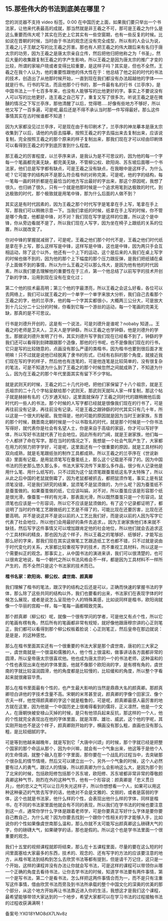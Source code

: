 ## 15.那些伟大的书法到底美在哪里？
  



您的浏览器不支持 video 标签。0:00
在中国历史上面，如果我们要只举出一个书法家，让他来代表最高的成就，那当然就是非王羲之不可，那可是王羲之为什么是这么重要而伟大呢？其实在历史上它其实有一些空窗期，也有一些反复的时候。比如说在晋朝的时候，当时由于书法的观念还没有完全成型，所以有的人会认为说，王羲之儿子王献之写的比王羲之厉害。那也有人把王羲之的伟大跟后来有名归于唐太宗的功劳，因为王羲之是唐太宗亲自立传，然后把他归把他称之为「书圣」，然后大量的收集跟复制王羲之的字产生影响，所以王羲之是因为唐太宗的推广才变的比较，所谓的家喻户晓或者变得比较重要，是这样子吗？其实是，但也不全然，王羲之在我个人认为，他的重要性跟他的伟大性在于：他总结了他之前的时代的书法的技术，创造出了从他那时候开始，一直到现在我们都没有办法超越他的字体——就是行书。行书的写法，而且他那个行书的，那一件最有名的行书《兰亭序》，是中国书法上一千七百多年来，也没有人能够写的比他更好的字。事实上不要说没有人可以写的比他更好，连王羲之自己写了，重复又写了很多次。听说王羲之是在微醺的情况之下写兰亭序，那他清醒了以后，觉得嗯.....好像有些地方不够好，所以他又写了一百多遍，可是呢,最后还是不得不承认当时那一件写得最好。那么这件事情其实在古时候谁都不知道！


因为大家都没见过兰亭序，可是现在由于有印刷术了，兰亭序的神龙摹本是唐太宗收集到了以后，请他的内臣去描摹，按照王羲之的字去描出来去复制出来，应该说复制，完全按照王羲之的那个原来的样子复制出来，那我们现在才可以经由印刷体可以看得到王羲之的字到底厉害到什么程度。


那王羲之的厉害程度，以兰亭序来讲，是我认为是不可思议的，因为他的每一个字每一个笔画都完美无缺，都完美无缺，不管柳公权、欧阳询、苏东坡后面哪一个书法家，他们总是写字都有缺点，可是王羲之没有缺点，在我眼中是这样子。为什么呢？它可能字的结构并不是那么符合楷书的对称完美，可是呢，他的字的结构，每一笔每一画的转折都是在最恰当的地方写出最好的字出来，那这个原因呢，我想了很久，也归纳了很久，只有一个就是他那时候是一个追求用笔到达极致的时代，到达极致的时代，那个极致就是用笔中锋，那为什么后面的人做不到？


其实这是有时代因素的，因为王羲之那个时代写字是笔拿在手上写，笔拿在手上写，那我们可以稍微示意一下。当我们拿纸的时候，纸拿在手上写的时候，你不管是哪个角度，他都是中锋，对不对？我们现在写字是这样的位置，所以这个是中锋，你从旁边看就不是了，所以我们现在人写字，因为坐在椅子上跟纸的关系的位置，所以就改变了。


你对中锋的掌握就减弱了，可是呢，王羲之他们那个时代不是，王羲之他们时代纸是拿在手上写，那么这样写是中锋，这样写是中锋，这也是中锋，因为两只手会互相运动，除了这个以外，他还有一个上下的运动，这个是后来的人我们在桌上写字的时候也做不到的，因为他的那个上下幅度的那个压力跟反弹，是我们把纸铺在桌子上面做不到的事情，所以为什么王羲之可以那么伟大，是因为他有他的时代因素，所以我们要去理解他的重要性在于三点，第一个他总结了以前写字的技术开创了新的字体，沿用到现在没有在变化过；


第二个他的技术最高明；第三个他的字最漂亮，所以王羲之会这么好看，各位可以去网络上，我们可以就王羲之的一个单字一个单字来放大分析，我们自己去看那个王羲之的字，他的兰亭序，他的每一个字其实都很小，大概两三公分大，可是放大到十几公分二十公分的时候，你看到它每一个游丝的运动，每一个笔画的完美无缺，那真的是不可思议。


行书是刘德升开创的，这是有一个说法，可是刘德升是谁呢？nobaby 知道，。王羲之的老师是卫夫人，卫夫人是学钟繇，所以王羲之也学钟繇，他是刘德升的学生。那据说刘德升发明了行书，其实刘德升写字我们现在已经看不到了，钟繇的字我们还可以看得到刻碑跟跟那个造像，那他的行书呢，也不是像我们现在的行书，它只是写的比较随意的，点画没有那么严谨的类楷书，因为楷书也要到很后面才发明嘛！只不过就是说他已经脱离了隶书的形式，已经有右斜的那个角度，就接近我们现在写的字的样子，然后他也有连笔的，可是他连笔是比较简单的，没有很复杂的笔法，可是不知道为什么到了王羲之的那个时候忽然之间就成熟了，不知道为什么，因为在王羲之的那个年代里面其实有留下不少字帖。


就是武则天的时候，王羲之的二十几代孙吧，把他们家保留了十八个祖宗，就是王氏祖宗的二十几个字帖呈献给那个武则天，那武则天就叫人家一样复制，那这个帖子就是赫赫有名的《万岁通天帖》，这里面就保存了王羲之同时代的跟稍微他后面时代的一些人的书法，那个时候的人写字都已经就是很像我们现在的行书了，可是再往前没有记录，再往前没有记录。可是王羲之跟钟繇的时代其实只有几十年，所以这是一个很大的秘密。我觉得是，他的可能的原因就是因为当时王谢家族，东晋的那个时候，魏晋南北朝时候是一个以书取名的时代，就是那个时候是一个你书法写得好，就代表你是社会有名望人士，你是来自于高级的家庭，你才可以写好字体，所以写好书法就代表了社会地位。因此所有的门阀，就是王谢家族，他们每一个人都拼了命在写字。那在当时的情况之下，我想是一个社会气氛产生了，大家都在用力的努力把字学好，可是呢，这里面还有一个很重要的原因，就是工具材料的双向成熟，就是毛笔跟纸张的制作工具都成熟，所以王羲之的兰亭序在《世说新语》里面有记载，是用鼠须笔写在蚕茧纸上，那么这个记载是不得了的。因为中国书法的历史那么悠久那么多，书法大家写流传下来那么多作品，很少有人记录他是用什么笔、用什么纸写的，只不过因为这个鼠须笔跟蚕茧纸这名字太特殊了，所以从此之后中国的老鼠就倒霉了，因为老鼠都被抓去，都把鼠须作笔，事实上是有鼠须笔没错，可是我们研究的结果，鼠须笔不是鼠须做的，为什么呢？因为蚕茧纸不是蚕茧做的。如果蚕茧做的纸，它应该叫娟，对不对，所以蚕茧应该是形容那个纸是很光滑，像蚕茧一样的有光泽，那表面光滑，所以既然蚕茧只是一个形容词，鼠须笔也应该是一个形容词，所以它不应该是鼠须做的。有了这个记录都证明了，都说明了当时的作笔工艺跟做纸的工艺是不得了的，可能比现在还要厉害，比现在还要高明。并不是说这并不是说以前的人工艺比我们好，而是说以前的人因为写字它代表了社会地位，所以他们会用最好的条件去追求，。因为王谢家族他们本来就不缺钱，然后写字这件事情又可以增加跟肯定他的社会地位，所以他们就会去追求这个工具材料的精良，那也因为这个样子，所以王羲之的笔够好、纸够好，才能写出那么好的字来，那我们现在其实这做笔工艺跟造纸工艺也都不错，只不过就是说由于时代变化的关系，大家都比较重视写字的技术，而不重视工具材料，所以这是一个需要纠正的观念。那事实上，从中国书法的演进来讲，我们可以很清楚的，也可以很肯定地说，每一个朝代之所以书法风格会不一样，都是因为工具材料不一样所产生的，而不全然只是这个书法家的技术而已。


**楷书名家：欧阳询、柳公权、虞世南、颜真卿**


我们理解了楷书的笔法，跟汉字的结构之后还是可以，正确而快速的掌握书法的字体，那么除了这些共同的结构以外，我们也要看的出来，书法家们在表现字体的时候怎么展现，或者是说怎么呈现他个人的特殊美感，比如说同样是楷书，欧阳询就像一个华丽的宫殿一样，每一笔每一画都精致完美。


那个颜真卿（柳公权）呢，就像一个很有学问的学者，可是他又有点个性，所以它的笔画有楞有角，然后所有的笔画都非常有规矩，就好像他跟唐穆宗讲的心正则笔正，我们都可以看得到那个柳公权板着脸说：心正则笔正，然后皇帝在那边就说：是是是，的这种感觉。


那么在楷书里面其实还有一个很重要的书法大家是那个虞世南，唐初的三大家之一，虞世南就是一个很温和儒雅的人，他个性上很温和，做事讲话各方面都非常的圆滑，所以皇帝唐太宗很喜欢他。他也成为唐太宗的一个的书法老师，这种温和的个性也表现出来在他的字体里面，他就不像那个欧阳询的字，是有楞有角的，虞世南的字就比较温润圆滑，他的角度都是比较慢的，比较缓和的角度，所以整个字看起来就很雍容华贵。


那么在楷书里面最有个性的，也产生最大影响的当然是鼎鼎大名的颜真卿。那颜真卿坦白讲他的字技术含量不高。宋朝的米芾甚至说，颜真卿的字像个田家汉、像个农夫一样，他觉得颜真卿的字这个就是粗鲁的，可是呢，颜真卿最感人最厉害的地方就在这里，因为他是一个中国历史上很难得看到的儒将，正义凛然，他是一个文人，在唐朝快被安禄山灭掉的时候，是只有他领兵起来反抗，那这样的一个人，他的个性就完全表现出在他的字体里面，就是浑厚、雄壮、威武，这个他的字呢，其实刚开始也不是这个样子，颜真卿刚开始的字，横画没有那么粗，直画也没有那么粗，是比较细腻的字。


可是等到他越来越晚年，就是写到它「大唐中兴颂」的时候，那个字就已经是把整个国家的那个命运从那个，因为中兴嘛，就会有一个气象出来，他这等于是他个人的生命情调，就整个融入在那个字里面，那你要在一个战乱的过程当中，去突破那个很杂乱的情节情境，然后又可以建立出一个，另外一个气象的时候，这个人必然要有过人的勇气，跟过人的情操，所以颜真卿为什么会影响这么大，是因为那个到了北宋的时候，包括欧阳修包括那个苏东坡，欧阳修、苏东坡都非常非常的尊敬颜真卿这种气节，刚烈在外的这种气节，他有一个形容说：颜真卿是「忠义贯日月」，他的忠义之气可以让日月失光这样子，所以你想想看一个人，如果可以用这种这种豪迈的气势去写字的话，他绝对不会是文雅的、文弱的，或者是孱弱的字体，这个也就是书法家，他什么样的个性，会表现出他什么样的字体，同样是楷书，在不同的书法家里面他就会有不同的表现，所以我们在学书法的时候也要注意到这一点，通常你学什么字体是跟着老师学，可是你要真正写好什么字体是要你要自己教自己，为什么呢？因为你要去找到一个跟你个性相关的字才能够入手，比如说你的个性如果像虞世南那么温和，那么你就不太可能写出颜真卿这么磅礴大气的字，你的磅礴大气，如果硬学的话，那也是假的。所以这个也是学书法里面一个很重要的观念。


我们十五堂的视频课程就即将结束，那么在十五课程里面，尽量的要在这么短的时间里面塞给大家最多的东西，技术的、观念的、还有写字的方法的应该要注意的地方，从楷书笔法到结构到怎么去欣赏书法等都有提到，但是请千万记住，这只是一个开始，这样的课程并没有办法让你就会写书法，可是这样的课程可以带领你从哪一个正确的角度去看待书法，让你去学书法的时候，知道学书法要有两件事情，第一个是写书法，第二个是看书法，怎么样把这两件事情合而为一，而不是只有注重写这件事情，借由欣赏书法而旁及到书法所承载的整个中国文化的深奥的优美的那个部分，从这个地方开始再让书法靠近进入你的生活，我想这才是我们这个课程，最希望能够带领大家达到的一个地步，希望大家都可以在学习书法的过程接触书法的过程收获满满啊！


备案号:YX018YMO8dX7LNv8z

